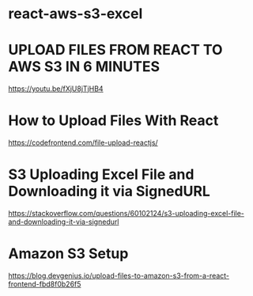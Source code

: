 # react-aws-s3-excel

# UPLOAD FILES FROM REACT TO AWS S3 IN 6 MINUTES
https://youtu.be/fXjU8jTjHB4

# How to Upload Files With React
https://codefrontend.com/file-upload-reactjs/

# S3 Uploading Excel File and Downloading it via SignedURL
https://stackoverflow.com/questions/60102124/s3-uploading-excel-file-and-downloading-it-via-signedurl

# Amazon S3 Setup
https://blog.devgenius.io/upload-files-to-amazon-s3-from-a-react-frontend-fbd8f0b26f5
